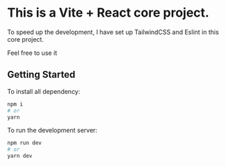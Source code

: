 # This is a Vite + React core project.

To speed up the development, I have set up TailwindCSS and Eslint in this core project. 

Feel free to use it

## Getting Started

To install all dependency:

```bash
npm i
# or
yarn
```

To run the development server:

```bash
npm run dev
# or
yarn dev
```


